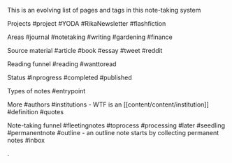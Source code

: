 This is an evolving list of pages and tags in this note-taking system

Projects
#project
		#YODA 
		#RikaNewsletter
			#flashfiction 
		
Areas
	#journal 
	#notetaking
	#writing
	#gardening
	#finance

Source material
	#article 
	#book 
	#essay 
	#tweet 
	#reddit

Reading funnel
	#reading 
	#wanttoread

Status
	#inprogress 
	#completed 
	#published 

Types of notes
	#entrypoint 

More
	#authors 
	#institutions
	- WTF is an [[content/content/institution]]
	#definition 
	#quotes 

Note-taking funnel
	#fleetingnotes 
	#toprocess 
	#processing 
	#later 
	#seedling 
	#permanentnote 
	#outline 
	- an outline note starts by collecting permanent notes
	#inbox
 

. 
